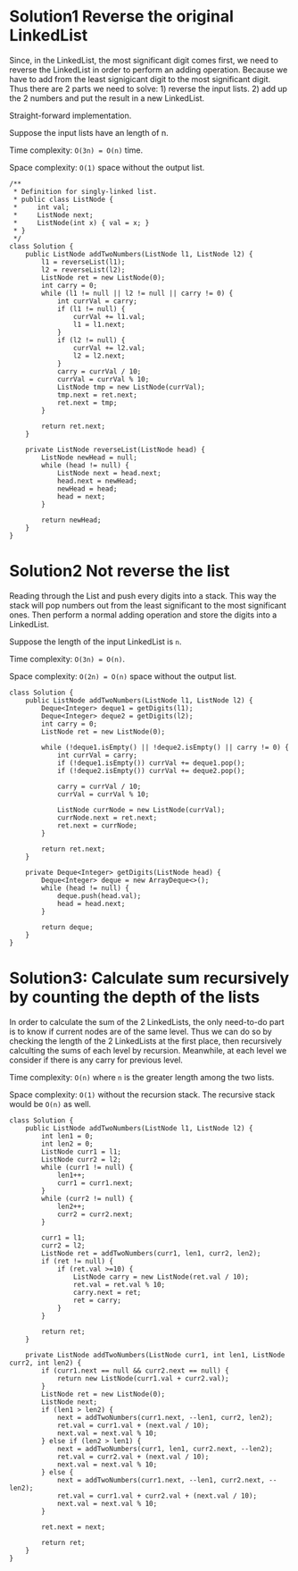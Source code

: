# Solution1 Reverse the original LinkedList

Since, in the LinkedList, the most significant digit comes first, we need to reverse the LinkedList in order to perform an adding operation. Because we have to add from the least signigicant digit to the most significant digit. Thus there are 2 parts we need to solve: 1) reverse the input lists. 2) add up the 2 numbers and put the result in a new LinkedList. 

Straight-forward implementation. 

Suppose the input lists have an length of n.

Time complexity: `O(3n) = O(n)` time. 

Space complexity: `O(1)` space without the output list.

```
/**
 * Definition for singly-linked list.
 * public class ListNode {
 *     int val;
 *     ListNode next;
 *     ListNode(int x) { val = x; }
 * }
 */
class Solution {
    public ListNode addTwoNumbers(ListNode l1, ListNode l2) {
        l1 = reverseList(l1);
        l2 = reverseList(l2);
        ListNode ret = new ListNode(0);
        int carry = 0;
        while (l1 != null || l2 != null || carry != 0) {
            int currVal = carry;
            if (l1 != null) {
                currVal += l1.val;
                l1 = l1.next;
            }
            if (l2 != null) {
                currVal += l2.val;
                l2 = l2.next;
            }
            carry = currVal / 10;
            currVal = currVal % 10;
            ListNode tmp = new ListNode(currVal);
            tmp.next = ret.next;
            ret.next = tmp;
        }
        
        return ret.next;
    }
    
    private ListNode reverseList(ListNode head) {
        ListNode newHead = null;
        while (head != null) {
            ListNode next = head.next;
            head.next = newHead;
            newHead = head;
            head = next;
        }
        
        return newHead;
    }
}
```

# Solution2 Not reverse the list

Reading through the List and push every digits into a stack. This way the stack will pop numbers out from the least significant to the most significant ones. Then perform a normal adding operation and store the digits into a LinkedList. 

Suppose the length of the input LinkedList is `n`.

Time complexity: `O(3n) = O(n)`.

Space complexity: `O(2n) = O(n)` space without the output list.

```
class Solution {
    public ListNode addTwoNumbers(ListNode l1, ListNode l2) {
        Deque<Integer> deque1 = getDigits(l1);
        Deque<Integer> deque2 = getDigits(l2);
        int carry = 0;
        ListNode ret = new ListNode(0);
        
        while (!deque1.isEmpty() || !deque2.isEmpty() || carry != 0) {
            int currVal = carry;
            if (!deque1.isEmpty()) currVal += deque1.pop();
            if (!deque2.isEmpty()) currVal += deque2.pop();
            
            carry = currVal / 10;
            currVal = currVal % 10;
            
            ListNode currNode = new ListNode(currVal);
            currNode.next = ret.next;
            ret.next = currNode;
        }
        
        return ret.next;
    }
    
    private Deque<Integer> getDigits(ListNode head) {
        Deque<Integer> deque = new ArrayDeque<>();
        while (head != null) {
            deque.push(head.val);
            head = head.next;
        }
        
        return deque;
    }
}
```

# Solution3: Calculate sum recursively by counting the depth of the lists

In order to calculate the sum of the 2 LinkedLists, the only need-to-do part is to know if current nodes are of the same level. Thus we can do so by checking the length of the 2 LinkedLists at the first place, then recursively calculting the sums of each level by recursion. Meanwhile, at each level we consider if there is any carry for previous level. 

Time complexity: `O(n)` where `n` is the greater length among the two lists. 

Space complexity: `O(1)` without the recursion stack. The recursive stack would be `O(n)` as well. 

```
class Solution {
    public ListNode addTwoNumbers(ListNode l1, ListNode l2) {
        int len1 = 0;
        int len2 = 0;
        ListNode curr1 = l1;
        ListNode curr2 = l2;
        while (curr1 != null) {
            len1++;
            curr1 = curr1.next;
        }
        while (curr2 != null) {
            len2++;
            curr2 = curr2.next;
        }
        
        curr1 = l1;
        curr2 = l2;
        ListNode ret = addTwoNumbers(curr1, len1, curr2, len2);
        if (ret != null) {
            if (ret.val >=10) {
                ListNode carry = new ListNode(ret.val / 10);
                ret.val = ret.val % 10;
                carry.next = ret;
                ret = carry;
            }
        }
        
        return ret;
    }
    
    private ListNode addTwoNumbers(ListNode curr1, int len1, ListNode curr2, int len2) {
        if (curr1.next == null && curr2.next == null) {
            return new ListNode(curr1.val + curr2.val);
        }
        ListNode ret = new ListNode(0);
        ListNode next;
        if (len1 > len2) {
            next = addTwoNumbers(curr1.next, --len1, curr2, len2);
            ret.val = curr1.val + (next.val / 10);
            next.val = next.val % 10;
        } else if (len2 > len1) {
            next = addTwoNumbers(curr1, len1, curr2.next, --len2);
            ret.val = curr2.val + (next.val / 10);
            next.val = next.val % 10;
        } else {
            next = addTwoNumbers(curr1.next, --len1, curr2.next, --len2);
            ret.val = curr1.val + curr2.val + (next.val / 10);
            next.val = next.val % 10;
        }
        
        ret.next = next;
        
        return ret;
    }
}
```
